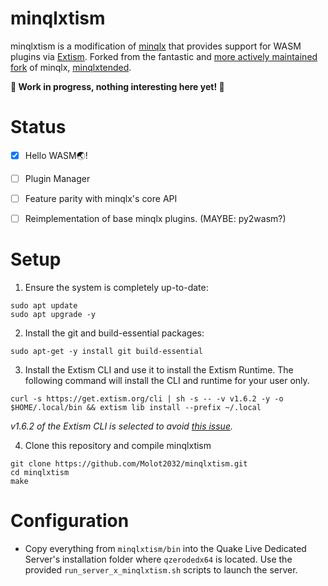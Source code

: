 minqlxtism
======
minqlxtism is a modification of [minqlx](https://github.com/MinoMino/minqlx) that provides support for WASM plugins via [Extism](https://extism.org/docs/overview). Forked from the fantastic and [more actively maintained fork](https://github.com/MinoMino/minqlx/compare/master...tjone270:minqlxtended:master) of minqlx, [minqlxtended](https://github.com/tjone270/minqlxtended).

**🚧 Work in progress, nothing interesting here yet! 🚧**

Status
======
- [X] Hello WASM🌏!
- [ ] Plugin Manager
- [ ] Feature parity with minqlx's core API
- [ ] Reimplementation of base minqlx plugins. (MAYBE: py2wasm?)


Setup
============
1. Ensure the system is completely up-to-date:
  ```
  sudo apt update
  sudo apt upgrade -y
  ```

2. Install the git and build-essential packages:
  ```
  sudo apt-get -y install git build-essential
  ```

3. Install the Extism CLI and use it to install the Extism Runtime. The following command will install the CLI and runtime for your user only. 
  ```
  curl -s https://get.extism.org/cli | sh -s -- -v v1.6.2 -y -o $HOME/.local/bin && extism lib install --prefix ~/.local
  ```
  *v1.6.2 of the Extism CLI is selected to avoid [this issue](https://github.com/extism/cli/issues/115).*
  

4. Clone this repository and compile minqlxtism
  ```
  git clone https://github.com/Molot2032/minqlxtism.git
  cd minqlxtism
  make
  ```


Configuration
=============

- Copy everything from `minqlxtism/bin` into the Quake Live Dedicated Server's installation folder where `qzerodedx64` is located.
Use the provided `run_server_x_minqlxtism.sh` scripts to launch the server.

